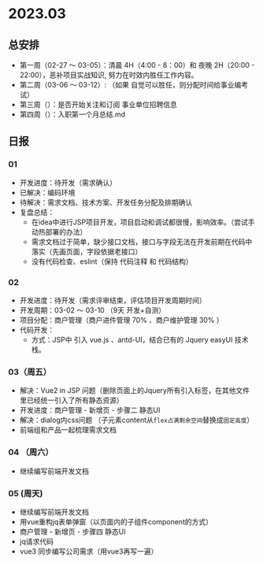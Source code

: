 # 2023.03 
## 总安排

- 第一周（02-27 ～ 03-05）：清晨 4H（4:00 - 8：00）和 夜晚 2H（20:00 - 22:00），恶补项目实战知识, 努力在时效内胜任工作内容。
- 第二周（03-06 ～ 03-12）: （如果 自觉可以胜任，则分配时间给事业编考试）
- 第三周（）：是否开始关注和订阅 事业单位招聘信息
- 第四周（）：入职第一个月总结.md

## 日报

### 01
- 开发进度：待开发（需求确认） 
- 已解决：编码环境
- 待解决：需求文档、技术方案、开发任务分配及排期确认
- 复盘总结：
  - 在idea中进行JSP项目开发，项目启动和调试都很慢，影响效率。（尝试手动热部署的办法）
  - 需求文档过于简单，缺少接口文档，接口与字段无法在开发前期在代码中落实（先画页面，字段依据老接口）
  - 没有代码检查、eslint（保持 代码注释 和 代码结构）

### 02
- 开发进度：待开发（需求评审结束，评估项目开发周期时间）
- 开发周期：03-02 ～ 03-10 （9天 开发+自测）
- 项目分配：商户管理（商户进件管理 70% 、商户维护管理 30% ）
- 代码开发：
  - 方式：JSP中 引入 vue.js 、antd-UI，结合已有的 Jquery easyUI 技术栈。

### 03（周五）
- 解决：Vue2 in JSP 问题（删除页面上的Jquery所有引入标签，在其他文件里已经统一引入了所有静态资源）
- 开发进度：商户管理 - 新增页 - 步骤二 静态UI
- 解决：dialog内css问题 （子元素content从`flex占满剩余空间`替换成`固定高度`）
- 前端组和产品一起梳理需求文档

### 04 （周六）
- 继续编写前端开发文档

### 05 (周天)
- 继续编写前端开发文档
- 用vue重构jq表单弹窗（以页面内的子组件component的方式）
- 商户管理 - 新增页 - 步骤四 静态UI
- jq请求代码
- vue3 同步编写公司需求（用vue3再写一遍）